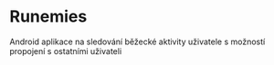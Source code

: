 # Runemies

Android aplikace na sledování běžecké aktivity uživatele s možností propojení s ostatními uživateli